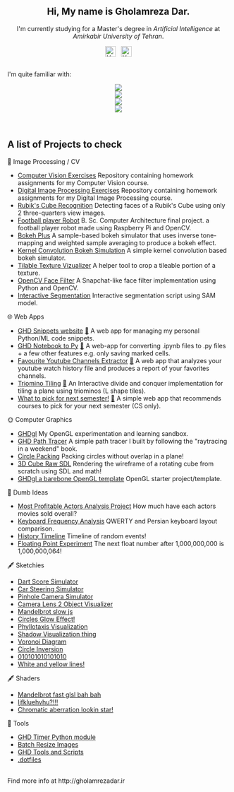 <!-- Intro -->
<p align="center">
  <h2 align="center"> Hi, My name is  <b>Gholamreza Dar</b>. </h2>
  <div align="center">I'm currently studying for a Master's degree in <i>Artificial Intelligence</i> at <i>Amirkabir University of Tehran</i>.</div>
</p>

<!-- Socials -->
<div align="center">
<a href="https://www.linkedin.com/in/gholamrezadar/"><img align="center" src="https://raw.githubusercontent.com/yushi1007/yushi1007/main/images/linkedin.svg" alt="Yu Shi | LinkedIn" width="24px"/></a>&nbsp;&nbsp;
<a href="https://instagram.com/gholamreza_dar"><img align="center" src="https://raw.githubusercontent.com/yushi1007/yushi1007/main/images/instagram.svg" alt="Yu Shi | Instagram" width="24px"/></a>
  </div>
</br>

<!-- Skill Icons -->
I'm quite familiar with:
<p align="center">
  <a href="https://skillicons.dev">
    <img src="https://skillicons.dev/icons?i=py,pytorch,tensorflow,cpp" />
    </br>
    <img src="https://skillicons.dev/icons?i=react,nextjs,tailwind,ts" />
    </br>
    <img src="https://skillicons.dev/icons?i=ps,ae,blender,unity" />
    </br>
    <img src="https://skillicons.dev/icons?i=linux,vscode,neovim,latex" />
  </a>
</p>
</br>

<!-- Github Stats -->
<!--
<p align="center">
  <!-- Github Stats -->
  <!--
  <a href="https://github.com/anuraghazra/github-readme-stats">
    <img align="center" src="https://github-readme-stats.vercel.app/api?username=gholamrezadar&count_private=true&show_icons=true&theme=github_dark&include_all_commits=true&hide_border=true" />
  </a>
  -->

  <!--  Languages  -->
  <!--
  <a href="https://github.com/anuraghazra/github-readme-stats">
    <img 
         align="center"
         src="https://github-readme-stats.vercel.app/api/top-langs/?username=gholamrezadar&theme=github_dark&hide_border=true&langs_count=10&layout=compact&hide=jupyter%20notebook,PHP,Javascript" />
  </a>
  -->
  <!--
</p>
</br>
-->

## A list of Projects to check

📸 Image Processing / CV
- [Computer Vision Exercises](https://github.com/Gholamrezadar/computer-vision-exercises) Repository containing homework assignments for my Computer Vision course.
- [Digital Image Processing Exercises](https://github.com/Gholamrezadar/digital-image-processing-exercises) Repository containing homework assignments for my Digital Image Processing course.
- [Rubik's Cube Recognition](https://github.com/Gholamrezadar/rubiks-cube-recognition) Detecting faces of a Rubik's Cube using only 2 three-quarters view images.
- [Football player Robot](https://github.com/Gholamrezadar/football-robot) B. Sc. Computer Architecture final project. a football player robot made using Raspberry Pi and OpenCV.
- [Bokeh Plus](https://github.com/Gholamrezadar/bokeh-plus) A sample-based bokeh simulator that uses inverse tone-mapping and weighted sample averaging to produce a bokeh effect. 
- [Kernel Convolution Bokeh Simulation](https://github.com/Gholamrezadar/kernel-convolution-bokeh-simulation) A simple kernel convolution based bokeh simulator.
- [Tilable Texture Vizualizer](https://github.com/Gholamrezadar/tileable-texture-vizualizer) A helper tool to crop a tileable portion of a texture.
- [OpenCV Face Filter](https://github.com/Gholamrezadar/snapchat-face-filter) A Snapchat-like face filter implementation using Python and OpenCV.
- [Interactive Segmentation](https://github.com/Gholamrezadar/interactive-segmentation-ViT) Interactive segmentation script using SAM model.

  
🌐 Web Apps
- [GHD Snippets website](https://github.com/Gholamrezadar/ghd-snippets-next) [🔗](http://ghd-snippets.vercel.app) A web app for managing my personal Python/ML code snippets.
- [GHD Notebook to Py](https://github.com/Gholamrezadar/notebook-to-py/tree/main) [🔗](https://notebook-to-py.vercel.app/) A web-app for converting .ipynb files to .py files + a few other features e.g. only saving marked cells.
- [Favourite Youtube Channels Extractor](https://github.com/Gholamrezadar/favourite-youtube-channels-next) [🔗](https://ghdyt.vercel.app/) A web app that analyzes your youtube watch history file and produces a report of your favorites channels.
- [Triomino Tiling](https://github.com/Gholamrezadar/Triomino-Tiling) [🔗](https://gholamrezadar.github.io/Triomino-Tiling/) An Interactive divide and conquer implementation for tiling a plane using triominos (L shape tiles).
- [What to pick for next semester!](https://github.com/Gholamrezadar/wtp) [🔗](https://gholamrezadar.github.io/wtp/) A simple web app that recommends courses to pick for your next semester (CS only).

🌞 Computer Graphics
- [GHDgl](https://github.com/Gholamrezadar/GHDgl/tree/dev) My OpenGL experimentation and learning sandbox.
- [GHD Path Tracer](https://github.com/Gholamrezadar/GHD-Path-Tracer) A simple path tracer I built by following the "raytracing in a weekend" book.
- [Circle Packing](https://github.com/Gholamrezadar/circle-packing) Packing circles without overlap in a plane!
- [3D Cube Raw SDL](https://github.com/Gholamrezadar/SDL-3D-Cube) Rendering the wireframe of a rotating cube from scratch using SDL and math!
- [GHDgl a barebone OpenGL template](https://github.com/Gholamrezadar/GHDgl) OpenGL starter project/template.

🧠 Dumb Ideas
- [Most Profitable Actors Analysis Project](https://github.com/Gholamrezadar/most-profitable-actors) How much have each actors movies sold overall?
- [Keyboard Frequency Analysis](https://github.com/Gholamrezadar/keyboard-frequency-analysis) QWERTY and Persian keyboard layout comparison.
- [History Timeline](https://github.com/Gholamrezadar/history-timeline) Timeline of random events!
- [Floating Point Experiment](https://github.com/Gholamrezadar/floating_point_experiment) The next float number after 1,000,000,000 is 1,000,000,064!

🖋 Sketchies
- [Dart Score Simulator](https://editor.p5js.org/Gholamrezadar/full/dZpMEKDy_)
- [Car Steering Simulator](https://editor.p5js.org/Gholamrezadar/full/12JoH64Av)
- [Pinhole Camera Simulator](https://editor.p5js.org/Gholamrezadar/full/s4RSnIkpm)
- [Camera Lens 2 Object Visualizer](https://editor.p5js.org/Gholamrezadar/full/GZX0rMnlH)
- [Mandelbrot slow js](https://editor.p5js.org/Gholamrezadar/full/px_eZh-D)
- [Circles Glow Effect!](https://editor.p5js.org/Gholamrezadar/full/PZIZ0pFNN)
- [Phyllotaxis Visualization](https://editor.p5js.org/Gholamrezadar/full/7u8cRQ3yF)
- [Shadow Visualization thing](https://editor.p5js.org/Gholamrezadar/full/Qu1qX2DeU)
- [Voronoi Diagram](https://editor.p5js.org/Gholamrezadar/full/GLUKDC5Xe)
- [Circle Inversion](https://editor.p5js.org/Gholamrezadar/full/oy_His35_)
- [010101010101010](https://editor.p5js.org/Gholamrezadar/full/5pkHInDH0)
- [White and yellow lines!](https://editor.p5js.org/Gholamrezadar/full/W07Ere8fG)

🖋 Shaders
- [Mandelbrot fast glsl bah bah](https://www.shadertoy.com/view/ctK3W1)
- [ljfkluehvhu?!!!](https://www.shadertoy.com/view/dltSW4)
- [Chromatic aberration lookin star!](https://www.shadertoy.com/view/WsScWz)

🔧 Tools
- [GHD Timer Python module](https://github.com/Gholamrezadar/ghdtimer)
- [Batch Resize Images](https://github.com/Gholamrezadar/batch-resize-images)
- [GHD Tools and Scripts](https://github.com/Gholamrezadar/ghd-tools)
- [.dotfiles](https://github.com/Gholamrezadar/.dotfiles)

</br>
Find more info at http://gholamrezadar.ir

<!-- Github views -->
<!--
<p align="center">
  <img src="https://gpvc.arturio.dev/gholamrezadar"/>
</p>
-->

